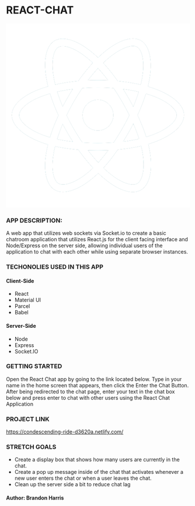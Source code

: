 # REACT-CHAT

![React-Logo](./client/src/Images/ReactLogo.png)

### APP DESCRIPTION:

A web app that utilizes web sockets via Socket.io to create a basic chatroom application that utilizes React.js for the client facing interface and Node/Express on the server side, allowing individual users of the application to chat with each other while using separate browser instances. 

### TECHONOLIES USED IN THIS APP

#### Client-Side
- React
- Material UI
- Parcel
- Babel


#### Server-Side
- Node
- Express
- Socket.IO


### GETTING STARTED

Open the React Chat app by going to the link located below.  Type in your name in the home screen that appears, then click the Enter the Chat Button.  After being redirected to the chat page, enter your text in the chat box below and press enter to chat with other users using the React Chat Application

### PROJECT LINK 

 https://condescending-ride-d3620a.netlify.com/

### STRETCH GOALS

 - Create a display box that shows how many users are currently in the chat.
 - Create a pop up message inside of the chat that activates whenever a new user enters the chat or when a user leaves the chat.
 - Clean up the server side a bit to reduce chat lag

#### Author: Brandon Harris